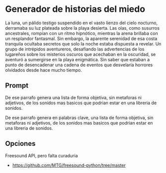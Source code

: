 # Generador de historias del miedo

La luna, un pálido testigo suspendido en el vasto lienzo del cielo nocturno, derramaba su luz plateada sobre la playa desierta. Las olas, como susurros ancestrales, rompían con un ritmo hipnótico, mientras la arena brillaba con un resplandor fantasmal. Sin embargo, la aparente serenidad de esa costa tranquila ocultaba secretos que solo la noche estaba dispuesta a revelar. Un grupo de intrépidos aventureros, desafiando las advertencias de los lugareños sobre los misterios oscuros que acechaban en la oscuridad, se aventuró a sumergirse en la playa enigmática. Sin saber que estaban a punto de desencadenar una cadena de eventos que desvelaría horrores olvidados desde hace mucho tiempo.

## Prompt

De ese parrafo genera una lista de forma objetiva, sin metaforas ni adjetivos, de los sonidos mas basicos que podrian estar en una libreria de sonidos.

De ese parrafo genera en palabras clave, una lista de forma objetiva, sin metaforas ni adjetivos, de los sonidos mas basicos que podrian estar en una libreria de sonidos.

## Opciones
Freesound API, pero falta curaduria
- https://github.com/MTG/freesound-python/tree/master